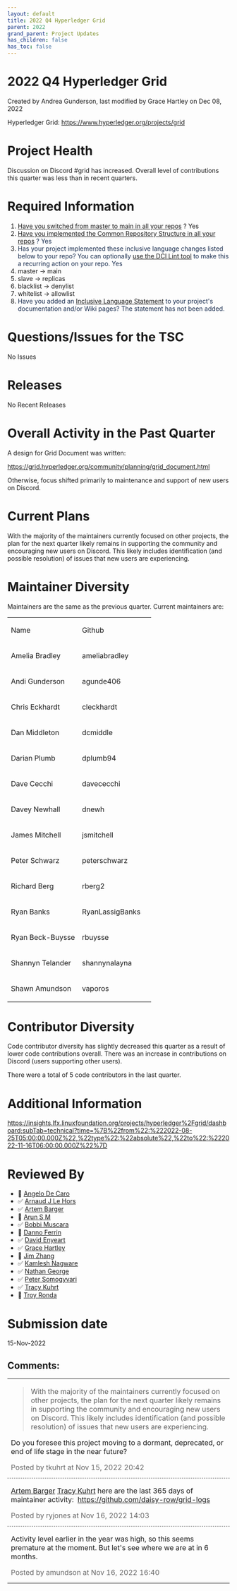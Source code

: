 ```yaml
---
layout: default
title: 2022 Q4 Hyperledger Grid
parent: 2022
grand_parent: Project Updates
has_children: false
has_toc: false
---
```


# 2022 Q4 Hyperledger Grid

Created by Andrea Gunderson, last modified by Grace Hartley on Dec 08, 2022

Hyperledger Grid: <a href="https://www.hyperledger.org/projects/grid" class="external-link" rel="nofollow"><span>https://www.hyperledger.org/projects/grid</span></a>

# Project Health

Discussion on Discord \#grid has increased. Overall level of
contributions this quarter was less than in recent quarters.

# Required Information

1.  <span style="color: rgb(68,68,68);"> <a href="https://wiki.hyperledger.org/display/TSC/Projects+have+two+quarters+to+comply+with+common+repo+structure?focusedCommentId=41591637#comment-41591637" rel="nofollow">Have you switched from master to main in all your
repos</a> </span> <span style="letter-spacing: 0.0px;">? Yes</span>
2.  <span class="placeholder-inline-tasks" style="color: rgb(23,43,77);text-decoration: none;"> <span style="color: rgb(68,68,68);">
<a href="https://tsc.hyperledger.org/repository-structure.html" class="external-link" rel="nofollow">Have you implemented the Common
Repository Structure in all your repos</a> </span> </span> <span style="color: rgb(23,43,77);text-decoration: none;">? Yes</span>
3.  <span style="color: rgb(23,43,77);text-decoration: none;"> <span style="color: rgb(23,43,77);">Has your project implemented these
inclusive language changes listed below to your repo? You can
optionally
<a href="https://github.com/petermetz/gh-action-dci-lint#usage" class="external-link" rel="nofollow">use the DCI Lint tool</a> to
make this a recurring action on your repo. Yes</span> </span>
1.  master → main
2.  slave → replicas
3.  blacklist → denylist
4.  whitelist → allowlist
4.  <span style="color: rgb(23,43,77);text-decoration: none;"> <span style="color: rgb(23,43,77);">Have you added an <a href="https://wiki.hyperledger.org/display/TSC/Inclusive+Language+Example" rel="nofollow">Inclusive Language Statement</a> to your project's
documentation and/or Wiki pages? The statement has not been added.
</span> </span>

# Questions/Issues for the TSC

No Issues

# Releases

No Recent Releases

# Overall Activity in the Past Quarter

A design for Grid Document was written:

<a href="https://grid.hyperledger.org/community/planning/grid_document.html" class="external-link" rel="nofollow">https://grid.hyperledger.org/community/planning/grid_document.html</a>

Otherwise, focus shifted primarily to maintenance and support of new
users on Discord.

# Current Plans

With the majority of the maintainers currently focused on other
projects, the plan for the next quarter likely remains in supporting the
community and encouraging new users on Discord. This likely includes
identification (and possible resolution) of issues that new users are
experiencing.

# Maintainer Diversity

Maintainers are the same as the previous quarter. Current maintainers
are:



<table class="confluenceTable">
<tbody>
<tr class="odd">
<td class="confluenceTd"><p><span>Name </span></p></td>
<td class="confluenceTd"><p><span>Github </span></p></td>
<td class="confluenceTd"><br />
</td>
</tr>
<tr class="even">
<td class="confluenceTd"><p><span>Amelia Bradley </span></p></td>
<td class="confluenceTd"><p><span>ameliabradley </span></p></td>
<td class="confluenceTd"><br />
</td>
</tr>
<tr class="odd">
<td class="confluenceTd"><p><span>Andi Gunderson </span></p></td>
<td class="confluenceTd"><p><span>agunde406 </span></p></td>
<td class="confluenceTd"><br />
</td>
</tr>
<tr class="even">
<td class="confluenceTd"><p><span>Chris Eckhardt </span></p></td>
<td class="confluenceTd"><p><span>cleckhardt </span></p></td>
<td class="confluenceTd"><br />
</td>
</tr>
<tr class="odd">
<td class="confluenceTd"><p><span>Dan Middleton </span></p></td>
<td class="confluenceTd"><p><span>dcmiddle </span></p></td>
<td class="confluenceTd"><br />
</td>
</tr>
<tr class="even">
<td class="confluenceTd"><p><span>Darian Plumb </span></p></td>
<td class="confluenceTd"><p><span>dplumb94 </span></p></td>
<td class="confluenceTd"><br />
</td>
</tr>
<tr class="odd">
<td class="confluenceTd"><p><span>Dave Cecchi </span></p></td>
<td class="confluenceTd"><p><span>davececchi </span></p></td>
<td class="confluenceTd"><br />
</td>
</tr>
<tr class="even">
<td class="confluenceTd"><p><span>Davey Newhall </span></p></td>
<td class="confluenceTd"><p><span>dnewh </span></p></td>
<td class="confluenceTd"><br />
</td>
</tr>
<tr class="odd">
<td class="confluenceTd"><p><span>James Mitchell </span></p></td>
<td class="confluenceTd"><p><span>jsmitchell </span></p></td>
<td class="confluenceTd"><br />
</td>
</tr>
<tr class="even">
<td class="confluenceTd"><p><span>Peter Schwarz </span></p></td>
<td class="confluenceTd"><p><span>peterschwarz </span></p></td>
<td class="confluenceTd"><br />
</td>
</tr>
<tr class="odd">
<td class="confluenceTd"><p><span>Richard Berg </span></p></td>
<td class="confluenceTd"><p><span>rberg2 </span></p></td>
<td class="confluenceTd"><br />
</td>
</tr>
<tr class="even">
<td class="confluenceTd"><p><span>Ryan Banks </span></p></td>
<td class="confluenceTd"><p><span>RyanLassigBanks </span></p></td>
<td class="confluenceTd"><br />
</td>
</tr>
<tr class="odd">
<td class="confluenceTd"><p><span>Ryan Beck-Buysse </span></p></td>
<td class="confluenceTd"><p><span>rbuysse </span></p></td>
<td class="confluenceTd"><br />
</td>
</tr>
<tr class="even">
<td class="confluenceTd"><p><span>Shannyn Telander </span></p></td>
<td class="confluenceTd"><p><span>shannynalayna </span></p></td>
<td class="confluenceTd"><br />
</td>
</tr>
<tr class="odd">
<td class="confluenceTd"><p><span>Shawn Amundson </span></p></td>
<td class="confluenceTd"><p><span>vaporos </span></p></td>
<td class="confluenceTd"><br />
</td>
</tr>
</tbody>
</table>

# Contributor Diversity

Code contributor diversity has slightly decreased this quarter as a
result of lower code contributions overall. There was an increase in
contributions on Discord (users supporting other users).

There were a total of 5 code contributors in the last quarter.

# Additional Information

<a href="https://insights.lfx.linuxfoundation.org/projects/hyperledger%2Fgrid/dashboard;subTab=technical?time=%7B%22from%22:%222022-08-25T05:00:00.000Z%22,%22type%22:%22absolute%22,%22to%22:%222022-11-16T06:00:00.000Z%22%7D" class="external-link" rel="nofollow"><span>https://insights.lfx.linuxfoundation.org/projects/hyperledger%2Fgrid/dashboard;subTab=technical?time=%7B%22from%22:%222022-08-25T05:00:00.000Z%22,%22type%22:%22absolute%22,%22to%22:%222022-11-16T06:00:00.000Z%22%7D</span></a>

# Reviewed By

-   🔲 <span class="placeholder-inline-tasks">
<a href="https://wiki.hyperledger.org/display/~angelo.decaro" class="confluence-userlink user-mention" data-username="angelo.decaro" data-linked-resource-id="16327529" data-linked-resource-version="1" data-linked-resource-type="userinfo" data-base-url="https://wiki.hyperledger.org">Angelo De Caro</a></span>
-   ✅ <span class="placeholder-inline-tasks">
<a href="https://wiki.hyperledger.org/display/~lehors" class="confluence-userlink user-mention" data-username="lehors" data-linked-resource-id="2394240" data-linked-resource-version="1" data-linked-resource-type="userinfo" data-base-url="https://wiki.hyperledger.org">Arnaud J Le Hors</a></span>
-   ✅ <span class="placeholder-inline-tasks">
<a href="https://wiki.hyperledger.org/display/~C0rWin" class="confluence-userlink user-mention" data-username="C0rWin" data-linked-resource-id="13865321" data-linked-resource-version="1" data-linked-resource-type="userinfo" data-base-url="https://wiki.hyperledger.org">Artem Barger</a></span>
-   🔲 <span class="placeholder-inline-tasks">
<a href="https://wiki.hyperledger.org/display/~arsulegai" class="confluence-userlink user-mention" data-username="arsulegai" data-linked-resource-id="6427759" data-linked-resource-version="2" data-linked-resource-type="userinfo" data-base-url="https://wiki.hyperledger.org">Arun S M</a> </span>
-   ✅ <span class="placeholder-inline-tasks">
<a href="https://wiki.hyperledger.org/display/~Bobbijn" class="confluence-userlink user-mention" data-username="Bobbijn" data-linked-resource-id="2393198" data-linked-resource-version="2" data-linked-resource-type="userinfo" data-base-url="https://wiki.hyperledger.org">Bobbi Muscara</a></span>
-   🔲 <span class="placeholder-inline-tasks">
<a href="https://wiki.hyperledger.org/display/~shemnon" class="confluence-userlink user-mention" data-username="shemnon" data-linked-resource-id="20022118" data-linked-resource-version="2" data-linked-resource-type="userinfo" data-base-url="https://wiki.hyperledger.org">Danno Ferrin</a>  </span>
-   ✅ <span class="placeholder-inline-tasks">
<a href="https://wiki.hyperledger.org/display/~denyeart" class="confluence-userlink user-mention" data-username="denyeart" data-linked-resource-id="2392864" data-linked-resource-version="1" data-linked-resource-type="userinfo" data-base-url="https://wiki.hyperledger.org">David Enyeart</a></span>
-   ✅ <span class="placeholder-inline-tasks">
<a href="https://wiki.hyperledger.org/display/~grace.hartley" class="confluence-userlink user-mention" data-username="grace.hartley" data-linked-resource-id="16324128" data-linked-resource-version="1" data-linked-resource-type="userinfo" data-base-url="https://wiki.hyperledger.org">Grace Hartley</a></span>
-   🔲 <span class="placeholder-inline-tasks">
<a href="https://wiki.hyperledger.org/display/~jimthematrix" class="confluence-userlink user-mention" data-username="jimthematrix" data-linked-resource-id="58854075" data-linked-resource-version="1" data-linked-resource-type="userinfo" data-base-url="https://wiki.hyperledger.org">Jim Zhang</a> </span>
-   ✅ <span class="placeholder-inline-tasks">
<a href="https://wiki.hyperledger.org/display/~knagware9" class="confluence-userlink user-mention" data-username="knagware9" data-linked-resource-id="2393468" data-linked-resource-version="1" data-linked-resource-type="userinfo" data-base-url="https://wiki.hyperledger.org">Kamlesh Nagware</a></span>
-   ✅ <span class="placeholder-inline-tasks">
<a href="https://wiki.hyperledger.org/display/~nage" class="confluence-userlink user-mention" data-username="nage" data-linked-resource-id="2393038" data-linked-resource-version="1" data-linked-resource-type="userinfo" data-base-url="https://wiki.hyperledger.org">Nathan George</a></span>
-   ✅ <span class="placeholder-inline-tasks">
<a href="https://wiki.hyperledger.org/display/~gl7doqu97svck56tzyjzzhxj" class="confluence-userlink user-mention" data-username="gl7doqu97svck56tzyjzzhxj" data-linked-resource-id="24779271" data-linked-resource-version="1" data-linked-resource-type="userinfo" data-base-url="https://wiki.hyperledger.org">Peter Somogyvari</a></span>
-   ✅ <span class="placeholder-inline-tasks">
<a href="https://wiki.hyperledger.org/display/~tkuhrt" class="confluence-userlink user-mention" data-username="tkuhrt" data-linked-resource-id="1180151" data-linked-resource-version="2" data-linked-resource-type="userinfo" data-base-url="https://wiki.hyperledger.org">Tracy Kuhrt</a> </span>
-   🔲 <span class="placeholder-inline-tasks">
<a href="https://wiki.hyperledger.org/display/~troyronda" class="confluence-userlink user-mention" data-username="troyronda" data-linked-resource-id="9110618" data-linked-resource-version="2" data-linked-resource-type="userinfo" data-base-url="https://wiki.hyperledger.org">Troy Ronda</a> </span>

# <span class="placeholder-inline-tasks">Submission date </span>

<span class="placeholder-inline-tasks"> 15-Nov-2022 </span>



## Comments:

<table data-border="0" width="100%">
<colgroup>
<col style="width: 100%" />
</colgroup>
<tbody>
<tr class="odd">
<td><span id="comment-78022017"></span>
<blockquote>
<p><span>With the majority of the maintainers currently focused on other
projects, the plan for the next quarter likely remains in supporting the
community and encouraging new users on Discord. This likely includes
identification (and possible resolution) of issues that new users are
experiencing. </span></p>
</blockquote>
<p><span>Do you foresee this project moving to a dormant, deprecated, or
end of life stage in the near future? </span></p>
<div class="smallfont" data-align="left" style="color: #666666; width: 98%; margin-bottom: 10px;">
 Posted by tkuhrt at Nov
15, 2022 20:42 </div ></td>
</tr>
<tr class="even">
<td style="border-top: 1px dashed #666666"><span id="comment-78022047"></span>
<p><a href="https://wiki.hyperledger.org/display/~C0rWin" class="confluence-userlink user-mention" data-username="C0rWin" data-linked-resource-id="13865321" data-linked-resource-version="1" data-linked-resource-type="userinfo" data-base-url="https://wiki.hyperledger.org">Artem Barger</a> <a href="https://wiki.hyperledger.org/display/~tkuhrt" class="confluence-userlink user-mention" data-username="tkuhrt" data-linked-resource-id="1180151" data-linked-resource-version="2" data-linked-resource-type="userinfo" data-base-url="https://wiki.hyperledger.org">Tracy Kuhrt</a> here are
the last 365 days of maintainer activity:  <a href="https://github.com/daisy-row/grid-logs" class="external-link" rel="nofollow">https://github.com/daisy-row/grid-logs</a></p>
<div class="smallfont" data-align="left" style="color: #666666; width: 98%; margin-bottom: 10px;">
Posted by ryjones at Nov 16, 2022 14:03 </div ></td>
</tr>
<tr class="odd">
<td style="border-top: 1px dashed #666666"><span id="comment-78022052"></span>
<p>Activity level earlier in the year was high, so this seems premature
at the moment. But let's see where we are at in 6 months.</p>
<div class="smallfont" data-align="left" style="color: #666666; width: 98%; margin-bottom: 10px;">
Posted by amundson at Nov 16, 2022 16:40 </div ></td>
</tr>
</tbody>
</table>




